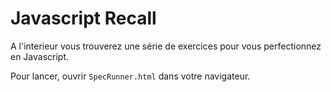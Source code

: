 # Javascript Recall

A l'interieur vous trouverez une série de exercices pour vous perfectionnez en Javascript.

Pour lancer, ouvrir `SpecRunner.html` dans votre navigateur.
